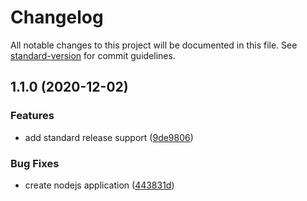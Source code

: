 # Changelog

All notable changes to this project will be documented in this file. See [standard-version](https://github.com/conventional-changelog/standard-version) for commit guidelines.

## 1.1.0 (2020-12-02)


### Features

* add standard release support ([9de9806](https://github.com/charlyhs24/Conventional-Commits/commit/9de9806b40afbb7f45bf12acca42b272e94cb87d))


### Bug Fixes

* create nodejs application ([443831d](https://github.com/charlyhs24/Conventional-Commits/commit/443831d850a06b799c7d955aaa641cc21421d645))
